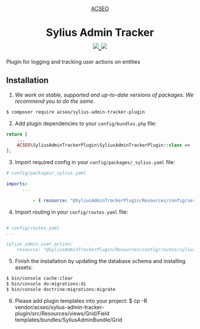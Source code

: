 <p align="center">
    <a href="https://www.acseo.fr" target="_blank">
        ACSEO
    </a>
</p>
<h1 align="center">
Sylius Admin Tracker
<br />
    <a href="https://packagist.org/packages/acseo/sylius-admin-tracker-plugin" title="License" target="_blank">
        <img src="https://img.shields.io/packagist/l/acseo/sylius-admin-tracker-plugin.svg" />
    </a>
    <a href="https://packagist.org/packages/acseo/sylius-admin-tracker-plugin" title="Version" target="_blank">
        <img src="https://img.shields.io/packagist/v/acseo/sylius-admin-tracker-plugin.svg" />
    </a>
</h1>
<p>Plugin for logging and tracking user actions on entities</p>


## Installation


1. *We work on stable, supported and up-to-date versions of packages. We recommend you to do the same.*

```bash
$ composer require acseo/sylius-admin-tracker-plugin
```

2. Add plugin dependencies to your `config/bundles.php` file:

```php
return [
    ...
    ACSEO\SyliusAdminTrackerPlugin\SyliusAdminTrackerPlugin::class => ['all' => true],
];
```

3. Import required config in your `config/packages/_sylius.yaml` file:
```yaml
# config/packages/_sylius.yaml

imports:
      ...
          
          - { resource: "@SyliusAdminTrackerPlugin/Resources/config/services.yaml" }
```

4. Import routing in your `config/routes.yaml` file:

```yaml

# config/routes.yaml
...

sylius_admin_user_action:
    resource: "@SyliusAdminTrackerPlugin/Resources/config/routes/sylius_admin.yaml"
```

5. Finish the installation by updating the database schema and installing assets:

```bash
$ bin/console cache:clear
$ bin/console do:migrations:di
$ bin/console doctrine:migrations:migrate
```

6.  Please add plugin templates into your project:
$ cp -R vendor/acseo/sylius-admin-tracker-plugin/src/Resources/views/Grid/Field templates/bundles/SyliusAdminBundle/Grid
